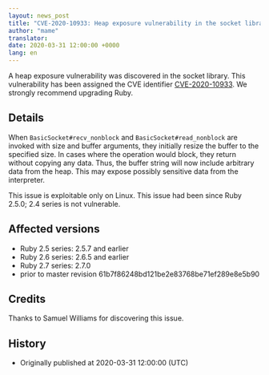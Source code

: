```yaml
---
layout: news_post
title: "CVE-2020-10933: Heap exposure vulnerability in the socket library"
author: "mame"
translator:
date: 2020-03-31 12:00:00 +0000
lang: en
---
```


A heap exposure vulnerability was discovered in the socket library.
This vulnerability has been assigned the CVE identifier [CVE-2020-10933](http://cve.mitre.org/cgi-bin/cvename.cgi?name=CVE-2020-10933).
We strongly recommend upgrading Ruby.

## Details

When `BasicSocket#recv_nonblock` and `BasicSocket#read_nonblock` are invoked with size and buffer arguments, they initially resize the buffer to the specified size. In cases where the operation would block, they return without copying any data. Thus, the buffer string will now include arbitrary data from the heap. This may expose possibly sensitive data from the interpreter.

This issue is exploitable only on Linux.  This issue had been since Ruby 2.5.0; 2.4 series is not vulnerable.

## Affected versions

* Ruby 2.5 series: 2.5.7 and earlier
* Ruby 2.6 series: 2.6.5 and earlier
* Ruby 2.7 series: 2.7.0
* prior to master revision 61b7f86248bd121be2e83768be71ef289e8e5b90

## Credits

Thanks to Samuel Williams for discovering this issue.

## History

* Originally published at 2020-03-31 12:00:00 (UTC)
